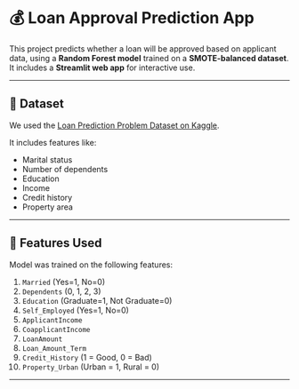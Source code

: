 # 💰 Loan Approval Prediction App

This project predicts whether a loan will be approved based on applicant data, using a **Random Forest model** trained on a **SMOTE-balanced dataset**. It includes a **Streamlit web app** for interactive use.

---

## 📂 Dataset

We used the [Loan Prediction Problem Dataset on Kaggle](https://www.kaggle.com/datasets/altruistdelhite04/loan-prediction-problem-dataset?select=train_u6lujuX_CVtuZ9i.csv).

It includes features like:
- Marital status
- Number of dependents
- Education
- Income
- Credit history
- Property area

---

## 🧠 Features Used

Model was trained on the following features:

1. `Married` (Yes=1, No=0)  
2. `Dependents` (0, 1, 2, 3)  
3. `Education` (Graduate=1, Not Graduate=0)  
4. `Self_Employed` (Yes=1, No=0)  
5. `ApplicantIncome`  
6. `CoapplicantIncome`  
7. `LoanAmount`  
8. `Loan_Amount_Term`  
9. `Credit_History` (1 = Good, 0 = Bad)  
10. `Property_Urban` (Urban = 1, Rural = 0)

---

